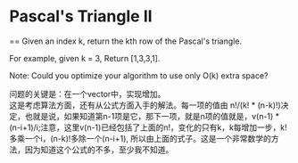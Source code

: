 # Pascal's Triangle II
==
Given an index k, return the kth row of the Pascal's triangle.

For example, given k = 3,
Return [1,3,3,1]. <br>

Note:
Could you optimize your algorithm to use only O(k) extra space? <br>

问题的关键是：在一个vector中，实现增加。<br>
这是考虑算法方面，还有从公式方面入手的解法。每一项的值由 n!/(k! * (n-k)!)决定，也就是说，如果知道第n-1项是它，那下一项，就是n项的值就是，v(n-1) * (n-i+1)/i;注意，这里v(n-1)已经包括了上面的n!，变化的只有k，k每增加一步，k!多乘一个i，(n-k)!多除一个(n-i+1), 所以由上面的式子。这是一个非常数学的方法，因为知道这个公式的不多，至少我不知道。